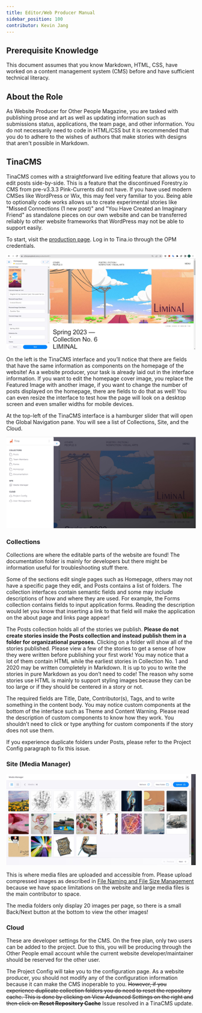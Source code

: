 ```yaml
---
title: Editor/Web Producer Manual
sidebar_position: 100
contributor: Kevin Jang
---
```


## Prerequisite Knowledge

This document assumes that you know Markdown, HTML, CSS, have worked on a content management system (CMS) before and have sufficient technical literacy.

## About the Role

As Website Producer for Other People Magazine, you are tasked with publishing prose and art as well as updating information such as submissions status, applications, the team page, and other information. You do not necessarily need to code in HTML/CSS but it is recommended that you do to adhere to the wishes of authors that make stories with designs that aren't possible in Markdown.

## TinaCMS

TinaCMS comes with a straightforward live editing feature that allows you to edit posts side-by-side. This is a feature that the discontinued Forestry.io CMS from pre-v3.3.3 Pink-Currents did not have. If you have used modern CMSes like WordPress or Wix, this may feel very familiar to you. Being able to optionally code works allows us to create experimental stories like "Missed Connections (1 new post)" and "You Have Created an Imaginary Friend" as standalone pieces on our own website and can be transferred reliably to other website frameworks that WordPress may not be able to support easily.

To start, visit the [production page](https://www.otherpeoplesd.com/production). Log in to Tina.io through the OPM credentials. 

![Screenshot of the Homepage](./tina-homepage.jpg)

On the left is the TinaCMS interface and you’ll notice that there are fields that have the same information as components on the homepage of the website! As a website producer, your task is already laid out in the interface information. If you want to edit the homepage cover image, you replace the Featured Image with another image, if you want to change the number of posts displayed on the homepage, there are fields to do that as well! You can even resize the interface to test how the page will look on a desktop screen and even smaller widths for mobile devices. 

At the top-left of the TinaCMS interface is a hamburger slider that will open the Global Navigation pane. You will see a list of Collections, Site, and the Cloud.

![Screenshot of the Sidebar](./tina-sidebar.jpg)

### Collections

Collections are where the editable parts of the website are found! The documentation folder is mainly for developers but there might be information useful for troubleshooting stuff there.

Some of the sections edit single pages such as Homepage, others may not have a specific page they edit, and Posts contains a list of folders. The collection interfaces contain semantic fields and some may include descriptions of how and where they are used. For example, the Forms collection contains fields to input application forms. Reading the description would let you know that inserting a link to that field will make the application on the about page and links page appear!

The Posts collection holds all of the stories we publish. **Please do not create stories inside the Posts collection and instead publish them in a folder for organizational purposes.** Clicking on a folder will show all of the stories published. Please view a few of the stories to get a sense of how they were written before publishing your first work! You may notice that a lot of them contain HTML while the earliest stories in Collection No. 1 and 2020 may be written completely in Markdown. It is up to you to write the stories in pure Markdown as you don’t need to code! The reason why some stories use HTML is mainly to support styling images because they can be too large or if they should be centered in a story or not. 

The required fields are Title, Date, Contributor(s), Tags, and to write something in the content body. You may notice custom components at the bottom of the interface such as Theme and Content Warning. Please read the description of custom components to know how they work. You shouldn’t need to click or type anything for custom components if the story does not use them.

If you experience duplicate folders under Posts, please refer to the Project Config paragraph to fix this issue.

### Site (Media Manager)

![Screenshot of the media in the collection number four folder.](./tina-media-manager.jpg)

This is where media files are uploaded and accessible from. Please upload compressed images as described in [File Naming and File Size Management](./uploading-media) because we have space limitations on the website and large media files is the main contributor to space. 

The media folders only display 20 images per page, so there is a small Back/Next button at the bottom to view the other images!

### Cloud

These are developer settings for the CMS. On the free plan, only two users can be added to the project. Due to this, you will be producing through the Other People email account while the current website developer/maintainer should be reserved for the other user.

The Project Config will take you to the configuration page. As a website producer, you  should not modify any of the configuration information because it can make the CMS inoperable to you. ~~However, if you experience duplicate collection folders you do need to reset the repository cache. This is done by clicking on View Advanced Settings on the right and then click on **Reset Repository Cache**~~ Issue resolved in a TinaCMS update.
